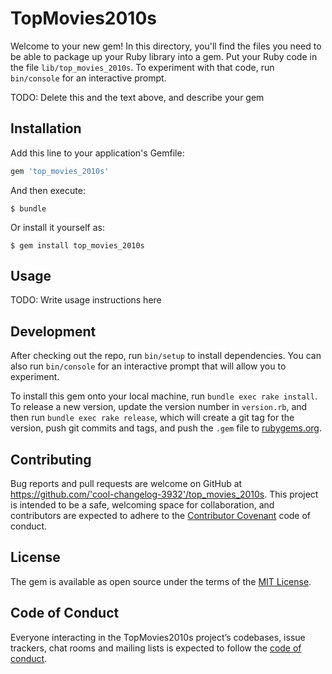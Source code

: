 # TopMovies2010s

Welcome to your new gem! In this directory, you'll find the files you need to be able to package up your Ruby library into a gem. Put your Ruby code in the file `lib/top_movies_2010s`. To experiment with that code, run `bin/console` for an interactive prompt.

TODO: Delete this and the text above, and describe your gem

## Installation

Add this line to your application's Gemfile:

```ruby
gem 'top_movies_2010s'
```

And then execute:

    $ bundle

Or install it yourself as:

    $ gem install top_movies_2010s

## Usage

TODO: Write usage instructions here

## Development

After checking out the repo, run `bin/setup` to install dependencies. You can also run `bin/console` for an interactive prompt that will allow you to experiment.

To install this gem onto your local machine, run `bundle exec rake install`. To release a new version, update the version number in `version.rb`, and then run `bundle exec rake release`, which will create a git tag for the version, push git commits and tags, and push the `.gem` file to [rubygems.org](https://rubygems.org).

## Contributing

Bug reports and pull requests are welcome on GitHub at https://github.com/'cool-changelog-3932'/top_movies_2010s. This project is intended to be a safe, welcoming space for collaboration, and contributors are expected to adhere to the [Contributor Covenant](http://contributor-covenant.org) code of conduct.

## License

The gem is available as open source under the terms of the [MIT License](https://opensource.org/licenses/MIT).

## Code of Conduct

Everyone interacting in the TopMovies2010s project’s codebases, issue trackers, chat rooms and mailing lists is expected to follow the [code of conduct](https://github.com/'cool-changelog-3932'/top_movies_2010s/blob/master/CODE_OF_CONDUCT.md).
